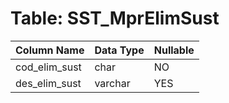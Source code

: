 # Table: SST_MprElimSust

| Column Name | Data Type | Nullable |
|-------------|-----------|----------|
| cod_elim_sust | char | NO |
| des_elim_sust | varchar | YES |
